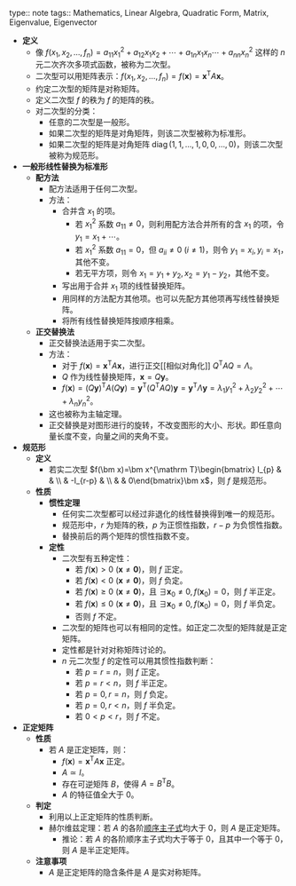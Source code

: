 type:: note
tags:: Mathematics, Linear Algebra, Quadratic Form, Matrix, Eigenvalue, Eigenvector

- **定义**
	- 像 $f(x_1,x_2,\dots,f_n)=a_{11}x_1^2+a_{12}x_1x_2+\cdots+a_{1n}x_1x_n\cdots+a_{nn}x_n^2$ 这样的 $n$ 元二次齐次多项式函数，被称为二次型。
	- 二次型可以用矩阵表示：$f(x_1,x_2,\dots,f_n)=f(\bm x)=\bm x^{\mathrm T}A\bm x$。
	- 约定二次型的矩阵是对称矩阵。
	- 定义二次型 $f$ 的秩为 $f$ 的矩阵的秩。
	- 对二次型的分类：
		- 任意的二次型是一般形。
		- 如果二次型的矩阵是对角矩阵，则该二次型被称为标准形。
		- 如果二次型的矩阵是对角矩阵 $\operatorname{diag}(1,1,\dots,1,0,0,\dots,0)$，则该二次型被称为规范形。
- **一般形线性替换为标准形**
	- **配方法**
		- 配方法适用于任何二次型。
		- 方法：
			- 合并含 $x_1$ 的项。
				- 若 $x_1^2$ 系数 $a_{11}\ne 0$，则利用配方法合并所有的含 $x_1$ 的项，令 $y_1=x_1+\cdots$。
				- 若 $x_1^2$ 系数 $a_{11}=0$，但 $a_{ii}\ne 0\ (i\ne 1)$，则令 $y_1=x_i,y_i=x_1$，其他不变。
				- 若无平方项，则令 $x_1=y_1+y_2,x_2=y_1-y_2$，其他不变。
			- 写出用于合并 $x_1$ 项的线性替换矩阵。
			- 用同样的方法配方其他项。也可以先配方其他项再写线性替换矩阵。
			- 将所有线性替换矩阵按顺序相乘。
	- **正交替换法**
		- 正交替换法适用于实二次型。
		- 方法：
			- 对于 $f(\bm x)=\bm x^{\mathrm T}A\bm x$，进行正交[[相似对角化]] $Q^{\mathrm T}AQ=\Lambda$。
			- $Q$ 作为线性替换矩阵，$\bm x=Q\bm y$。
			- $f(\bm x)=(Q\bm y)^{\mathrm T}A(Q\bm y)=\bm y^{\mathrm T}(Q^{\mathrm T}AQ)\bm y=\bm y^{\mathrm T}\Lambda\bm y=\lambda_1y_1^2+\lambda_2y_2^2+\cdots+\lambda_ny_n^2$。
		- 这也被称为主轴定理。
		- 正交替换是对图形进行的旋转，不改变图形的大小、形状。即任意向量长度不变，向量之间的夹角不变。
- **规范形**
	- **定义**
		- 若实二次型 $f(\bm x)=\bm x^{\mathrm T}\begin{bmatrix} I_{p} &  & \\  & -I_{r-p} & \\  &  & 0\end{bmatrix}\bm x$，则 $f$ 是规范形。
	- **性质**
		- **惯性定理**
			- 任何实二次型都可以经过非退化的线性替换得到唯一的规范形。
			- 规范形中，$r$ 为矩阵的秩，$p$ 为正惯性指数，$r-p$ 为负惯性指数。
			- 替换前后的两个矩阵的惯性指数不变。
		- **定性**
			- 二次型有五种定性：
				- 若 $f(\bm x)>0\ (\bm x\ne \bm 0)$，则 $f$ 正定。
				- 若 $f(\bm x)<0\ (\bm x\ne \bm 0)$，则 $f$ 负定。
				- 若 $f(\bm x)\ge 0\ (\bm x\ne \bm 0)$，且 $\exists \bm x_0\ne 0,f(\bm x_0)=0$，则 $f$ 半正定。
				- 若 $f(\bm x)\le 0\ (\bm x\ne \bm 0)$，且 $\exists \bm x_0\ne 0,f(\bm x_0)=0$，则 $f$ 半负定。
				- 否则 $f$ 不定。
			- 二次型的矩阵也可以有相同的定性。如正定二次型的矩阵就是正定矩阵。
			- 定性都是针对对称矩阵讨论的。
			- $n$ 元二次型 $f$ 的定性可以用其惯性指数判断：
				- 若 $p=r=n$，则 $f$ 正定。
				- 若 $p=r<n$，则 $f$ 半正定。
				- 若 $p=0,r=n$，则 $f$ 负定。
				- 若 $p=0,r<n$，则 $f$ 半负定。
				- 若 $0<p<r$，则 $f$ 不定。
- **正定矩阵**
	- **性质**
		- 若 $A$ 是正定矩阵，则：
			- $f(\bm x)=\bm x^{\mathrm T}A\bm x$ 正定。
			- $A\simeq I$。
			- 存在可逆矩阵 $B$，使得 $A=B^{\mathrm T}B$。
			- $A$ 的特征值全大于 $0$。
	- **判定**
		- 利用以上正定矩阵的性质判断。
		- 赫尔维兹定理：若 $A$ 的各阶[顺序主子式](((654cbd89-cd15-4d09-83c6-b53be6a6ffe4)))均大于 $0$，则 $A$ 是正定矩阵。
			- 推论：若 $A$ 的各阶顺序主子式均大于等于 $0$，且其中一个等于 $0$，则 $A$ 是半正定矩阵。
	- **注意事项**
		- $A$ 是正定矩阵的隐含条件是 $A$ 是实对称矩阵。